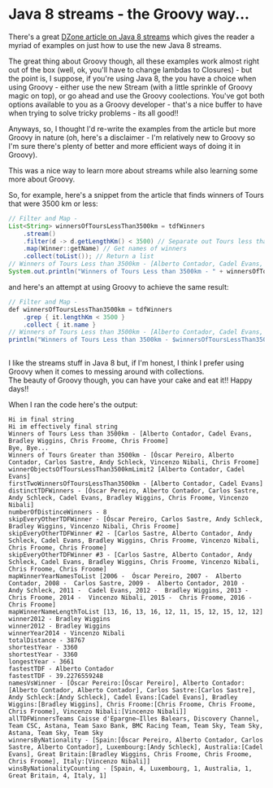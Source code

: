
# Java 8 streams - the Groovy way...

There's a great [DZone article on Java 8 streams](https://dzone.com/articles/a-java-8-streams-cookbook?edition=268944&utm_source=Daily%20Digest&utm_medium=email&utm_campaign=dd%202017-02-14) which gives the reader 
a myriad of examples on just how to use the new Java 8 streams.


The great thing about Groovy though, all these examples work almost right out of 
the box (well, ok, you'll have to change lambdas to Closures) - but the point is, I suppose, if 
you're using Java 8, the you have a choice when using Groovy - either use the new Stream (with a 
little sprinkle of Groovy magic on top), or go ahead and use the Groovy coolections. 
You've got both options available to you as a Groovy developer - that's a nice buffer to have 
when trying to solve tricky problems - its all good!!


Anyways, so, I thought I'd re-write the examples from the article but more 
Groovy in nature (oh, here's a disclaimer - I'm relatively new to Groovy so I'm 
sure there's plenty of better and more efficient ways of doing it in Groovy).

This was a nice way to learn more about streams while also learning some more about Groovy.


So, for example, here's a snippet from the article that finds winners of Tours that were 3500 km or less:

```java
// Filter and Map -
List<String> winnersOfToursLessThan3500km = tdfWinners
    .stream()
    .filter(d -> d.getLengthKm() < 3500) // Separate out Tours less than 3500km
    .map(Winner::getName) // Get names of winners
    .collect(toList()); // Return a list
// Winners of Tours Less than 3500km - [Alberto Contador, Cadel Evans, Bradley Wiggins, Chris Froome, Chris Froome]        
System.out.println("Winners of Tours Less than 3500km - " + winnersOfToursLessThan3500km);

```

and here's an attempt at using Groovy to achieve the same result:

```java
// Filter and Map -
def winnersOfToursLessThan3500km = tdfWinners
    .grep { it.lengthKm < 3500 }
    .collect { it.name }
// Winners of Tours Less than 3500km - [Alberto Contador, Cadel Evans, Bradley Wiggins, Chris Froome, Chris Froome]
println("Winners of Tours Less than 3500km - $winnersOfToursLessThan3500km")
        
```


I like the streams stuff in Java 8 but, if I'm honest, I think I prefer using Groovy 
when it comes to messing around with collections.  
The beauty of Groovy though, you can have your cake and eat it!! Happy days!!


When I ran the code here's the output:

```
Hi im final string                                                                                                                                      
Hi im effectively final string                                                                                                                          
Winners of Tours Less than 3500km - [Alberto Contador, Cadel Evans, Bradley Wiggins, Chris Froome, Chris Froome]                                        
Bye, Bye...                                                                                                                                             
Winners of Tours Greater than 3500km - [Óscar Pereiro, Alberto Contador, Carlos Sastre, Andy Schleck, Vincenzo Nibali, Chris Froome]                    
winnerObjectsOfToursLessThan3500kmLimit2 [Alberto Contador, Cadel Evans]                                                                                
firstTwoWinnersOfToursLessThan3500km - [Alberto Contador, Cadel Evans]                                                                                  
distinctTDFWinners - [Óscar Pereiro, Alberto Contador, Carlos Sastre, Andy Schleck, Cadel Evans, Bradley Wiggins, Chris Froome, Vincenzo Nibali]        
numberOfDistinceWinners - 8                                                                                                                             
skipEveryOtherTDFWinner - [Óscar Pereiro, Carlos Sastre, Andy Schleck, Bradley Wiggins, Vincenzo Nibali, Chris Froome]                                  
skipEveryOtherTDFWinner #2 - [Carlos Sastre, Alberto Contador, Andy Schleck, Cadel Evans, Bradley Wiggins, Chris Froome, Vincenzo Nibali, Chris Froome, Chris Froome]                                                                                                                                           
skipEveryOtherTDFWinner #3 - [Carlos Sastre, Alberto Contador, Andy Schleck, Cadel Evans, Bradley Wiggins, Chris Froome, Vincenzo Nibali, Chris Froome, Chris Froome]                                                                                                                                           
mapWinnerYearNamesToList [2006 -  Óscar Pereiro, 2007 -  Alberto Contador, 2008 -  Carlos Sastre, 2009 -  Alberto Contador, 2010 -  Andy Schleck, 2011 -  Cadel Evans, 2012 -  Bradley Wiggins, 2013 -  Chris Froome, 2014 -  Vincenzo Nibali, 2015 -  Chris Froome, 2016 -  Chris Froome]                      
mapWinnerNameLengthToList [13, 16, 13, 16, 12, 11, 15, 12, 15, 12, 12]                                                                                  
winner2012 - Bradley Wiggins                                                                                                                            
winner2012 - Bradley Wiggins                                                                                                                            
winnerYear2014 - Vincenzo Nibali                                                                                                                        
totalDistance - 38767                                                                                                                                   
shortestYear - 3360                                                                                                                                     
shortestYear - 3360                                                                                                                                     
longestYear - 3661                                                                                                                                      
fastestTDF - Alberto Contador                                                                                                                           
fastestTDF - 39.2276559248                                                                                                                              
namesVsWinner - [Óscar Pereiro:[Óscar Pereiro], Alberto Contador:[Alberto Contador, Alberto Contador], Carlos Sastre:[Carlos Sastre], Andy Schleck:[Andy Schleck], Cadel Evans:[Cadel Evans], Bradley Wiggins:[Bradley Wiggins], Chris Froome:[Chris Froome, Chris Froome, Chris Froome], Vincenzo Nibali:[Vincenzo Nibali]]                                                                                                                                            
allTDFWinnersTeams Caisse d'Epargne–Illes Balears, Discovery Channel, Team CSC, Astana, Team Saxo Bank, BMC Racing Team, Team Sky, Team Sky, Astana, Team Sky, Team Sky                                                                                                                                         
winnersByNationality - [Spain:[Óscar Pereiro, Alberto Contador, Carlos Sastre, Alberto Contador], Luxembourg:[Andy Schleck], Australia:[Cadel Evans], Great Britain:[Bradley Wiggins, Chris Froome, Chris Froome, Chris Froome], Italy:[Vincenzo Nibali]]                                                       
winsByNationalityCounting - [Spain, 4, Luxembourg, 1, Australia, 1, Great Britain, 4, Italy, 1] 
```
